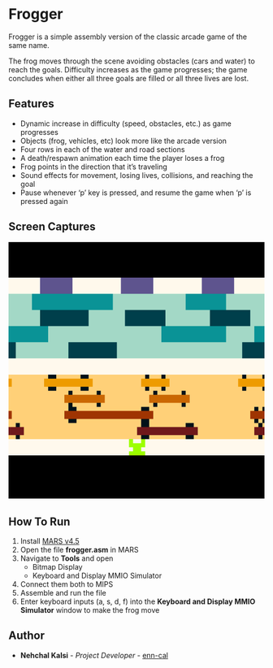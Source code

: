 # Frogger
Frogger is a simple assembly version of the classic arcade game of the same name.

The frog moves through the scene avoiding obstacles (cars and water) to reach the goals. Difficulty increases as the game progresses; the game concludes when either all three goals are filled or all three lives are lost.

## Features
- Dynamic increase in difficulty (speed, obstacles, etc.) as game progresses
- Objects (frog, vehicles, etc) look more like the arcade version
- Four rows in each of the water and road sections
- A death/respawn animation each time the player loses a frog
- Frog points in the direction that it’s traveling
- Sound effects for movement, losing lives, collisions, and reaching the goal
- Pause whenever ‘p’ key is pressed, and resume the game when ‘p’ is pressed again

## Screen Captures

![screen_capture](screen_capture.gif)

## How To Run
1. Install [MARS v4.5](https://courses.missouristate.edu/kenvollmar/mars/download.htm)
2. Open the file **frogger.asm** in MARS
3. Navigate to **Tools** and open 
    - Bitmap Display
    - Keyboard and Display MMIO Simulator
4. Connect them both to MIPS
5. Assemble and run the file
6. Enter keyboard inputs (a, s, d, f) into the **Keyboard and Display MMIO Simulator** window to make the frog move

## Author
* **Nehchal Kalsi** - *Project Developer* - [enn-cal](https://github.com/enn-cal)
